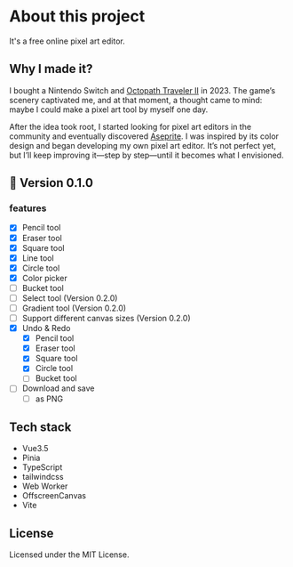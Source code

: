 # About this project
It's a free online pixel art editor.

## Why I made it?
I bought a Nintendo Switch and [Octopath Traveler II](https://en.wikipedia.org/wiki/Octopath_Traveler_II) in 2023. The game’s scenery captivated me, and at that moment, a thought came to mind: maybe I could make a pixel art tool by myself one day.

After the idea took root, I started looking for pixel art editors in the community and eventually discovered [Aseprite](https://www.aseprite.org/).
I was inspired by its color design and began developing my own pixel art editor.
It’s not perfect yet, but I’ll keep improving it—step by step—until it becomes what I envisioned.

## 🚧 Version 0.1.0
### features
- [x] Pencil tool
- [x] Eraser tool
- [x] Square tool
- [x] Line tool
- [x] Circle tool
- [x] Color picker
- [ ] Bucket tool
- [ ] Select tool (Version 0.2.0)
- [ ] Gradient tool (Version 0.2.0)
- [ ] Support different canvas sizes (Version 0.2.0)
- [x] Undo & Redo
  - [x] Pencil tool
  - [x] Eraser tool
  - [x] Square tool
  - [x] Circle tool
  - [ ] Bucket tool
- [ ] Download and save
  - [ ] as PNG

## Tech stack
- Vue3.5
- Pinia
- TypeScript
- tailwindcss
- Web Worker
- OffscreenCanvas
- Vite

## License
Licensed under the MIT License.
